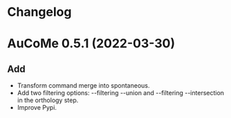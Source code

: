 # Changelog

# AuCoMe 0.5.1 (2022-03-30)

## Add

*  Transform command merge into spontaneous.
*  Add two filtering options: --filtering --union and --filtering --intersection in the orthology step.
*  Improve Pypi.
